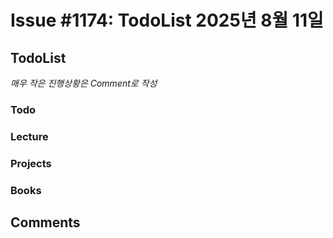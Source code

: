 # Issue #1174: TodoList 2025년 8월 11일

## TodoList

*매우 작은 진행상황은 Comment로 작성*

### Todo  

### Lecture

### Projects

### Books


## Comments


